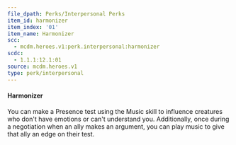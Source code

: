 ```yaml
---
file_dpath: Perks/Interpersonal Perks
item_id: harmonizer
item_index: '01'
item_name: Harmonizer
scc:
  - mcdm.heroes.v1:perk.interpersonal:harmonizer
scdc:
  - 1.1.1:12.1:01
source: mcdm.heroes.v1
type: perk/interpersonal
---
```


#### Harmonizer

You can make a Presence test using the Music skill to influence creatures who don't have emotions or can't understand you. Additionally, once during a negotiation when an ally makes an argument, you can play music to give that ally an edge on their test.
